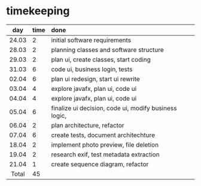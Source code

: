 # timekeeping

|  day  | time | done                                                  |
| :---: | :--- | :---------------------------------------------------- |
| 24.03 | 2    | initial software requirements                         |
| 28.03 | 2    | planning classes and software structure               |
| 29.03 | 2    | plan ui, create classes, start coding                 |
| 31.03 | 6    | code ui, business login, tests                        |
| 02.04 | 6    | plan ui redesign, start ui rewrite                    |
| 03.04 | 4    | explore javafx, plan ui, code ui                      |
| 04.04 | 4    | explore javafx, plan ui, code ui                      |
| 05.04 | 6    | finalize ui decision, code ui, modify business logic, |
| 06.04 | 2    | plan architecture, refactor                           |
| 07.04 | 6    | create tests, document architechture                  |
| 18.04 | 2    | implement photo preview, file deletion                |
| 19.04 | 2    | research exif, test metadata extraction               |
| 21.04 | 1    | create sequence diagram, refactor                     |
| Total | 45   |                                                       |
